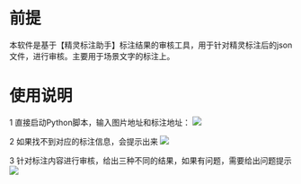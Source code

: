# 前提
本软件是基于【精灵标注助手】标注结果的审核工具，用于针对精灵标注后的json文件，进行审核。主要用于场景文字的标注上。


# 使用说明

1 直接启动Python脚本，输入图片地址和标注地址：
![](https://github.com/xinghalo/LabelValidator/blob/master/images/Jietu20190105-153728.jpg)

2 如果找不到对应的标注信息，会提示出来
![](https://github.com/xinghalo/LabelValidator/blob/master/images/Jietu20190105-153741.jpg)

3 针对标注内容进行审核，给出三种不同的结果，如果有问题，需要给出问题提示
![](https://github.com/xinghalo/LabelValidator/blob/master/images/Jietu20190105-153813.jpg)